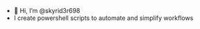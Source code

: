 - 👋 Hi, I’m @skyrid3r698
- I create powershell scripts to automate and simplify workflows

<!---
skyrid3r698/skyrid3r698 is a ✨ special ✨ repository because its `README.md` (this file) appears on your GitHub profile.
You can click the Preview link to take a look at your changes.
--->
